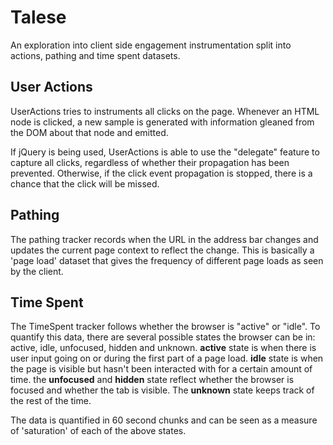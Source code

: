 Talese
======

An exploration into client side engagement instrumentation split into actions,
pathing and time spent datasets. 

User Actions
------------

UserActions tries to instruments all clicks on the page. Whenever an HTML node
is clicked, a new sample is generated with information gleaned from the DOM
about that node and emitted. 

If jQuery is being used, UserActions is able to use the "delegate" feature to
capture all clicks, regardless of whether their propagation has been prevented.
Otherwise, if the click event propagation is stopped, there is a chance that
the click will be missed.

Pathing
-------

The pathing tracker records when the URL in the address bar changes and updates
the current page context to reflect the change. This is basically a 'page load'
dataset that gives the frequency of different page loads as seen by the client.

Time Spent
----------

The TimeSpent tracker follows whether the browser is "active" or "idle". To quantify this data, there are several possible states the browser can be in: active, idle, unfocused, hidden and unknown. __active__ state is when there is user input going on or during the first part of a page load. __idle__ state is when the page is visible but hasn't been interacted with for a certain amount of time. the __unfocused__ and __hidden__ state reflect whether the browser is focused and whether the tab is visible. The __unknown__ state keeps track of the rest of the time.

The data is quantified in 60 second chunks and can be seen as a measure of 'saturation' of each of the above states. 
